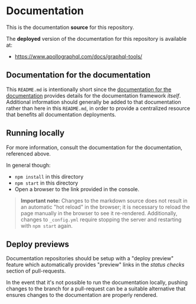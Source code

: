 # Documentation

This is the documentation **source** for this repository.

The **deployed** version of the documentation for this repository is available at:

- https://www.apollographql.com/docs/graphql-tools/

## Documentation for the documentation

This `README.md` is intentionally short since the [documentation for the documentation](https://docs-docs.netlify.com/docs/docs/) provides details for the documentation framework _itself_. Additional information should generally be added to that documentation rather than here in this `README.md`, in order to provide a centralized resource that benefits all documentation deployments.

## Running locally

For more information, consult the documentation for the documentation, referenced above.

In general though:

- `npm install` in this directory
- `npm start` in this directory
- Open a browser to the link provided in the console.

> **Important note:** Changes to the markdown source does not result in an automatic "hot reload" in the browser; it is necessary to reload the page manually in the browser to see it re-rendered. Additionally, changes to `_config.yml` require stopping the server and restarting with `npm start` again.

## Deploy previews

Documentation repositories should be setup with a "deploy preview" feature which automatically provides "preview" links in the _status checks_ section of pull-requests.

In the event that it's not possible to run the documentation locally, pushing changes to the branch for a pull-request can be a suitable alternative that ensures changes to the documentation are properly rendered.
